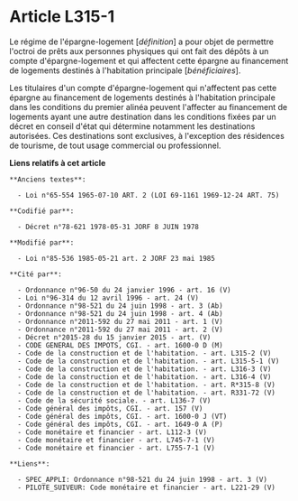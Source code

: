 # Article L315-1

Le régime de l'épargne-logement [*définition*] a pour objet de permettre l'octroi de prêts aux personnes physiques qui ont
fait des dépôts à un compte d'épargne-logement et qui affectent cette épargne au financement de logements destinés à
l'habitation principale [*bénéficiaires*].

Les titulaires d'un compte d'épargne-logement qui n'affectent  pas cette épargne au financement de logements destinés à
l'habitation principale dans les conditions du premier alinéa peuvent l'affecter au financement de logements ayant une autre
destination dans les conditions fixées par un décret en conseil d'état qui détermine notamment les destinations autorisées.
Ces destinations sont exclusives, à l'exception des résidences de tourisme, de tout usage commercial ou professionnel.

**Liens relatifs à cet article**

	**Anciens textes**:

	  - Loi n°65-554 1965-07-10 ART. 2 (LOI 69-1161 1969-12-24 ART. 75)

	**Codifié par**:

	  - Décret n°78-621 1978-05-31 JORF 8 JUIN 1978

	**Modifié par**:

	  - Loi n°85-536 1985-05-21 art. 2 JORF 23 mai 1985

	**Cité par**:

	  - Ordonnance n°96-50 du 24 janvier 1996 - art. 16 (V)
	  - Loi n°96-314 du 12 avril 1996 - art. 24 (V)
	  - Ordonnance n°98-521 du 24 juin 1998 - art. 3 (Ab)
	  - Ordonnance n°98-521 du 24 juin 1998 - art. 4 (Ab)
	  - Ordonnance n°2011-592 du 27 mai 2011 - art. 1 (V)
	  - Ordonnance n°2011-592 du 27 mai 2011 - art. 2 (V)
	  - Décret n°2015-28 du 15 janvier 2015 - art. (V)
	  - CODE GENERAL DES IMPOTS, CGI. - art. 1600-0 D (M)
	  - Code de la construction et de l'habitation. - art. L315-2 (V)
	  - Code de la construction et de l'habitation. - art. L315-5-1 (V)
	  - Code de la construction et de l'habitation. - art. L316-3 (V)
	  - Code de la construction et de l'habitation. - art. L316-4 (V)
	  - Code de la construction et de l'habitation. - art. R*315-8 (V)
	  - Code de la construction et de l'habitation. - art. R331-72 (V)
	  - Code de la sécurité sociale. - art. L136-7 (V)
	  - Code général des impôts, CGI. - art. 157 (V)
	  - Code général des impôts, CGI. - art. 1600-0 J (VT)
	  - Code général des impôts, CGI. - art. 1649-0 A (P)
	  - Code monétaire et financier - art. L112-3 (V)
	  - Code monétaire et financier - art. L745-7-1 (V)
	  - Code monétaire et financier - art. L755-7-1 (V)

	**Liens**:

	  - SPEC_APPLI: Ordonnance n°98-521 du 24 juin 1998 - art. 3 (V)
	  - PILOTE_SUIVEUR: Code monétaire et financier - art. L221-29 (V)
